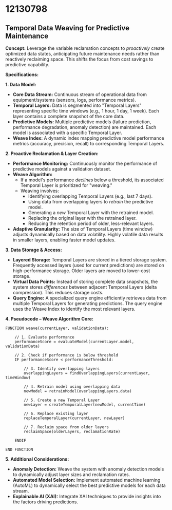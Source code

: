 # 12130798

## Temporal Data Weaving for Predictive Maintenance

**Concept:** Leverage the variable reclamation concepts to *proactively* create optimized data states, anticipating future maintenance needs rather than reactively reclaiming space. This shifts the focus from cost savings to predictive capability.

**Specifications:**

**1. Data Model:**

*   **Core Data Stream:** Continuous stream of operational data from equipment/systems (sensors, logs, performance metrics).
*   **Temporal Layers:** Data is segmented into "Temporal Layers" representing specific time windows (e.g., 1 hour, 1 day, 1 week).  Each layer contains a complete snapshot of the core data.
*   **Predictive Models:**  Multiple predictive models (failure prediction, performance degradation, anomaly detection) are maintained. Each model is associated with a specific Temporal Layer.
*   **Weave Index:**  A dynamic index mapping predictive model performance metrics (accuracy, precision, recall) to corresponding Temporal Layers.

**2.  Proactive Reclamation & Layer Creation:**

*   **Performance Monitoring:** Continuously monitor the performance of predictive models against a validation dataset.
*   **Weave Algorithm:**
    *   If a model's performance *declines* below a threshold, its associated Temporal Layer is prioritized for "weaving."
    *   Weaving involves:
        *   Identifying overlapping Temporal Layers (e.g., last 7 days).
        *   Using data from overlapping layers to *retrain* the predictive model.
        *   Generating a *new* Temporal Layer with the retrained model.
        *   Replacing the original layer with the retrained layer.
        *   Reducing the retention period of older, less-relevant layers.
*   **Adaptive Granularity:** The size of Temporal Layers (time window) adjusts dynamically based on data volatility. Highly volatile data results in smaller layers, enabling faster model updates.

**3.  Data Storage & Access:**

*   **Layered Storage:**  Temporal Layers are stored in a tiered storage system.  Frequently accessed layers (used for current predictions) are stored on high-performance storage. Older layers are moved to lower-cost storage.
*   **Virtual Data Points:**  Instead of storing complete data snapshots, the system stores *differences* between adjacent Temporal Layers (delta compression). This reduces storage costs.
*   **Query Engine:**  A specialized query engine efficiently retrieves data from multiple Temporal Layers for generating predictions. The query engine uses the Weave Index to identify the most relevant layers.

**4. Pseudocode – Weave Algorithm Core:**

```pseudocode
FUNCTION weave(currentLayer, validationData):

    // 1. Evaluate performance
    performanceScore = evaluateModel(currentLayer.model, validationData)

    // 2. Check if performance is below threshold
    IF performanceScore < performanceThreshold:

        // 3. Identify overlapping layers
        overlappingLayers = findOverlappingLayers(currentLayer, timeWindow)

        // 4. Retrain model using overlapping data
        newModel = retrainModel(overlappingLayers.data)

        // 5. Create a new Temporal Layer
        newLayer = createTemporalLayer(newModel, currentTime)

        // 6. Replace existing layer
        replaceTemporalLayer(currentLayer, newLayer)

        // 7. Reclaim space from older layers
        reclaimSpace(olderLayers, reclamationRate)

    ENDIF

END FUNCTION
```

**5.  Additional Considerations:**

*   **Anomaly Detection:**  Weave the system with anomaly detection models to dynamically adjust layer sizes and reclamation rates.
*   **Automated Model Selection:** Implement automated machine learning (AutoML) to dynamically select the best predictive models for each data stream.
*   **Explainable AI (XAI):** Integrate XAI techniques to provide insights into the factors driving predictions.